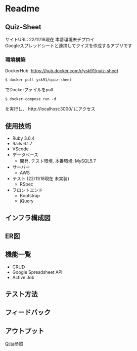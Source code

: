 # Readme

## Quiz-Sheet
サイトURL: 22/11/18現在 本番環境未デプロイ<br>
Googleスプレッドシートと連携してクイズを作成するアプリです

### 環境構築
DockerHub: https://hub.docker.com/r/ysk91/quiz-sheet<br>
```
$ docker pull ysk91/quiz-sheet
```
でDockerファイルをpull

```
$ docker-compose run -d
```
を実行し、 http://localhost:3000/ にアクセス


## 使用技術
+ Ruby 3.0.4
+ Rails 6.1.7
+ VScode
+ データベース
  + 開発, テスト環境, 本番環境: MySQL5.7
+ サーバー
  + AWS
+ テスト (22/11/18現在 未実装)
  + RSpec
+ フロントエンド
  + Bootstrap
  + jQuery

## インフラ構成図


## ER図


## 機能一覧
+ CRUD
+ Google Spreadsheet API
+ Active Job

## テスト方法


## フィードバック


## アウトプット
[Qiita](https://qiita.com/ysk91_engineer)参照
